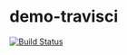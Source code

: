 # demo-travisci
[![Build Status](https://travis-ci.com/juniorh/demo-travisci.svg?branch=main)](https://travis-ci.com/juniorh/demo-travisci)

